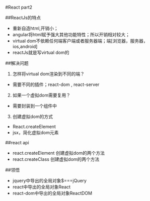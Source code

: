 #React part2

##ReactJs的特点
- 重新自造html,开销小；
- angular将html赋予强大其他功能特性；所以开销相对较大；
- virtual dom不依赖任何端客户端或者服务器端；端[浏览器，服务器，ios,android]
- reactJs就是写virtual dom的


##解决问题
1. 怎样将virtual dom渲染到不同的端？
- 需要不同的插件；react-dom , react-server
2. 如果一个虚拟dom需要复用？
- 需要封装到一个组件中
3. 创建虚拟dom的方式
- React.createElement
- jsx，简化虚拟dom元素


##react api
- react.createElement  创建虚拟dom的两个方法
- react.createClass    创建虚拟dom的两个方法


##领悟
- jquery中导出的全局对象$===jQuery
- react中导出的全局对象React
- react-dom中导出的全局对象ReactDOM